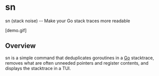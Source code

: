 # sn

sn (stack noise) -- Make your Go stack traces more readable

[demo.gif]

## Overview

sn is a simple command that deduplicates goroutines in a [Go](https://golang.org) stacktrace, removes what are often unneeded pointers and register contents, and displays the stacktrace in a TUI. 

